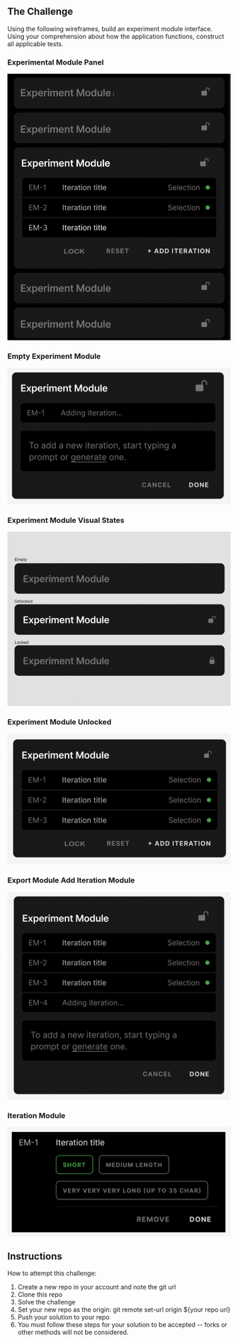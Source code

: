 ## The Challenge
Using the following wireframes, build an experiment module interface. Using your comprehension about how the application functions, construct all applicable tests. 


### Experimental Module Panel
<img src="README assets/Experiment Module Example.png" alt="Experimental Module Panel"/>

### Empty Experiment Module
<img src="README assets/Experiment Module New.png" alt="Experimental Module New"/>

### Experiment Module Visual States
<img src="README assets/Experiment Module Visual States.png" alt="Experimental Module Visual States"/>

### Experiment Module Unlocked
<img src="README assets/Experiment Module Unlocked.png" alt="Experimental Module Unlocked"/>

### Export Module Add Iteration Module
<img src="README assets/Export Module Add IM.png" alt="Experimental Module Panel"/>

### Iteration Module
<img src="README assets/Iteration Module.png" alt="Iteration Module"/>

## Instructions
How to attempt this challenge:
1. Create a new repo in your account and note the git url
2. Clone this repo
3. Solve the challenge
4. Set your new repo as the origin: git remote set-url origin ${your repo url}
5. Push your solution to your repo
6. You must follow these steps for your solution to be accepted -- forks or other methods will not be considered.
